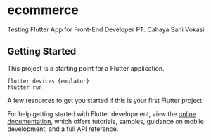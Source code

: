 # ecommerce

Testing Flutter App for Front-End Developer PT. Cahaya Sani Vokasi

## Getting Started

This project is a starting point for a Flutter application.

```
flutter devices {emulator}
flutter run
```

A few resources to get you started if this is your first Flutter project:

For help getting started with Flutter development, view the
[online documentation](https://docs.flutter.dev/), which offers tutorials,
samples, guidance on mobile development, and a full API reference.

